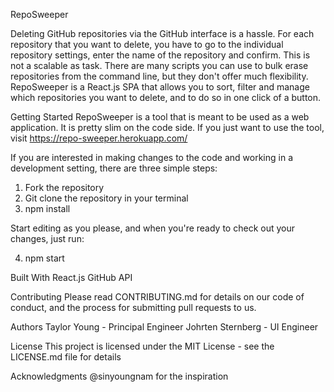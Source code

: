  RepoSweeper

 Deleting GitHub repositories via the GitHub interface is a hassle. For each repository that you want to delete, you have to go to the individual repository settings, enter the name of the repository and confirm. This is not a scalable as task. There are many scripts you can use to bulk erase repositories from the command line, but they don't offer much flexibility. RepoSweeper is a React.js SPA that allows you to sort, filter and manage which repositories you want to delete, and to do so in one click of a button.

 Getting Started
 RepoSweeper is a tool that is meant to be used as a web application. It is pretty slim on the code side. If you just want to use the tool, visit https://repo-sweeper.herokuapp.com/

 If you are interested in making changes to the code and working in a development setting, there are three simple steps:
 
 1. Fork the repository
 2. Git clone the repository in your terminal
 3. npm install

 Start editing as you please, and when you're ready to check out your changes, just run:

 4. npm start

 Built With
 React.js
 GitHub API

 Contributing
 Please read CONTRIBUTING.md for details on our code of conduct, and the process for submitting pull requests to us.



 Authors
 Taylor Young - Principal Engineer
 Johrten Sternberg - UI Engineer

 License
 This project is licensed under the MIT License - see the LICENSE.md file for details

 Acknowledgments
@sinyoungnam for the inspiration
